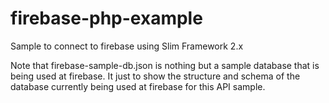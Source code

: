 # firebase-php-example
Sample to connect to firebase using Slim Framework 2.x

Note that firebase-sample-db.json is nothing but a sample database that is being used at firebase. It just to show the structure and schema of the database currently being used at firebase for this API sample.
